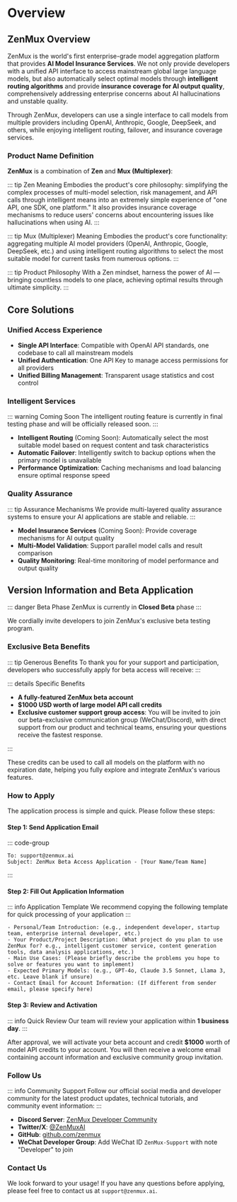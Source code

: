 # Overview

## ZenMux Overview

ZenMux is the world's first enterprise-grade model aggregation platform that provides **AI Model Insurance Services**. We not only provide developers with a unified API interface to access mainstream global large language models, but also automatically select optimal models through **intelligent routing algorithms** and provide **insurance coverage for AI output quality**, comprehensively addressing enterprise concerns about AI hallucinations and unstable quality.

Through ZenMux, developers can use a single interface to call models from multiple providers including OpenAI, Anthropic, Google, DeepSeek, and others, while enjoying intelligent routing, failover, and insurance coverage services.

### Product Name Definition

**ZenMux** is a combination of **Zen** and **Mux (Multiplexer)**:

::: tip Zen Meaning
Embodies the product's core philosophy: simplifying the complex processes of multi-model selection, risk management, and API calls through intelligent means into an extremely simple experience of "one API, one SDK, one platform." It also provides insurance coverage mechanisms to reduce users' concerns about encountering issues like hallucinations when using AI.
:::

::: tip Mux (Multiplexer) Meaning
Embodies the product's core functionality: aggregating multiple AI model providers (OpenAI, Anthropic, Google, DeepSeek, etc.) and using intelligent routing algorithms to select the most suitable model for current tasks from numerous options.
:::

::: tip Product Philosophy
With a Zen mindset, harness the power of AI — bringing countless models to one place, achieving optimal results through ultimate simplicity.
:::

## Core Solutions

### Unified Access Experience

- **Single API Interface**: Compatible with OpenAI API standards, one codebase to call all mainstream models
- **Unified Authentication**: One API Key to manage access permissions for all providers
- **Unified Billing Management**: Transparent usage statistics and cost control

### Intelligent Services

::: warning Coming Soon
The intelligent routing feature is currently in final testing phase and will be officially released soon.
:::

- **Intelligent Routing** (Coming Soon): Automatically select the most suitable model based on request content and task characteristics
- **Automatic Failover**: Intelligently switch to backup options when the primary model is unavailable
- **Performance Optimization**: Caching mechanisms and load balancing ensure optimal response speed

### Quality Assurance

::: tip Assurance Mechanisms
We provide multi-layered quality assurance systems to ensure your AI applications are stable and reliable.
:::

- **Model Insurance Services** (Coming Soon): Provide coverage mechanisms for AI output quality
- **Multi-Model Validation**: Support parallel model calls and result comparison
- **Quality Monitoring**: Real-time monitoring of model performance and output quality

## Version Information and Beta Application

::: danger Beta Phase
ZenMux is currently in **Closed Beta** phase
:::

We cordially invite developers to join ZenMux's exclusive beta testing program.

### Exclusive Beta Benefits

::: tip Generous Benefits
To thank you for your support and participation, developers who successfully apply for beta access will receive:
:::

::: details Specific Benefits

- **A fully-featured ZenMux beta account**
- **$1000 USD worth of large model API call credits**
- **Exclusive customer support group access**: You will be invited to join our beta-exclusive communication group (WeChat/Discord), with direct support from our product and technical teams, ensuring your questions receive the fastest response.

:::

These credits can be used to call all models on the platform with no expiration date, helping you fully explore and integrate ZenMux's various features.

### How to Apply

The application process is simple and quick. Please follow these steps:

#### Step 1: Send Application Email

::: code-group

```text [Email Information]
To: support@zenmux.ai
Subject: ZenMux Beta Access Application - [Your Name/Team Name]
```

:::

#### Step 2: Fill Out Application Information

::: info Application Template
We recommend copying the following template for quick processing of your application
:::

```text
- Personal/Team Introduction: (e.g., independent developer, startup team, enterprise internal developer, etc.)
- Your Product/Project Description: (What project do you plan to use ZenMux for? e.g., intelligent customer service, content generation tools, data analysis applications, etc.)
- Main Use Cases: (Please briefly describe the problems you hope to solve or features you want to implement)
- Expected Primary Models: (e.g., GPT-4o, Claude 3.5 Sonnet, Llama 3, etc. Leave blank if unsure)
- Contact Email for Account Information: (If different from sender email, please specify here)
```

#### Step 3: Review and Activation

::: info Quick Review
Our team will review your application within **1 business day**.
:::

After approval, we will activate your beta account and credit **$1000** worth of model API credits to your account. You will then receive a welcome email containing account information and exclusive community group invitation.

### Follow Us

::: info Community Support
Follow our official social media and developer community for the latest product updates, technical tutorials, and community event information:
:::

- **Discord Server**: [ZenMux Developer Community](https://discord.gg/zenmux)
- **Twitter/X**: [@ZenMuxAI](https://twitter.com/ZenMuxAI)
- **GitHub**: [github.com/zenmux](https://github.com/zenmux)
- **WeChat Developer Group**: Add WeChat ID `ZenMux-Support` with note "Developer" to join

### Contact Us

We look forward to your usage! If you have any questions before applying, please feel free to contact us at `support@zenmux.ai`.